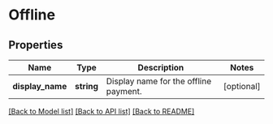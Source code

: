 # Offline

## Properties
Name | Type | Description | Notes
------------ | ------------- | ------------- | -------------
**display_name** | **string** | Display name for the offline payment. | [optional] 

[[Back to Model list]](../../README.md#documentation-for-models) [[Back to API list]](../../README.md#documentation-for-api-endpoints) [[Back to README]](../../README.md)

